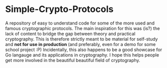 # Simple-Crypto-Protocols
A repository of easy to understand code for some of the more used and famous cryptographic protocols.
The main inspiration for this was (is?) the lack of content to bridge the gap between theory and practical cryptography.
This is therefore strictly meant to be material for self-study and <b> not for use in production </b> (and preferably, even for a demo for some school project :P)
Incidentally, this also happens to be a good showcase for Go langauge and its applications in cryptography.
I hope this helps people get more involved in the beautiful beautiful field of cryptography.
